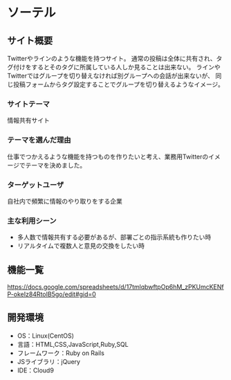 # ソーテル

## サイト概要
Twitterやラインのような機能を持つサイト。
通常の投稿は全体に共有され、タグ付けをするとそのタグに所属している人しか見ることは出来ない。
ラインやTwitterではグループを切り替えなければ別グループへの会話が出来ないが、
同じ投稿フォームからタグ設定することでグループを切り替えるようなイメージ。

### サイトテーマ
情報共有サイト

### テーマを選んだ理由
仕事でつかえるような機能を持つものを作りたいと考え、業務用Twitterのイメージでテーマを決めました。

### ターゲットユーザ
自社内で頻繁に情報のやり取りをする企業

### 主な利用シーン
- 多人数で情報共有する必要があるが、部署ごとの指示系統も作りたい時
- リアルタイムで複数人と意見の交換をしたい時

## 機能一覧
https://docs.google.com/spreadsheets/d/17tmlqbwftpOp6hM_zPKUmcKENfP-okeIz84RtoIB5go/edit#gid=0

## 開発環境
- OS：Linux(CentOS)
- 言語：HTML,CSS,JavaScript,Ruby,SQL
- フレームワーク：Ruby on Rails
- JSライブラリ：jQuery
- IDE：Cloud9
